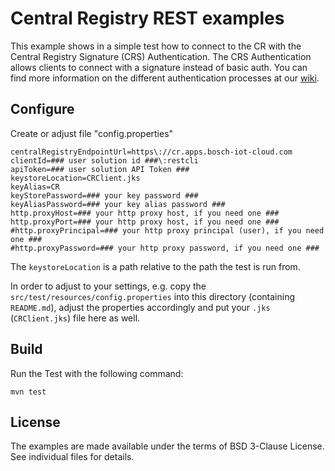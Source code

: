 # Central Registry REST examples

This example shows in a simple test how to connect to the CR with the Central Registry Signature (CRS) Authentication.
The CRS Authentication allows clients to connect with a signature instead of basic auth.
You can find more information on the different authentication processes at our [wiki](http://m2m.bosch-si.com/dokuwiki/doku.php?id=005_dev_guide:004_rest_api:011_authenticate_as_a_client).

## Configure

Create or adjust file "config.properties"

```
centralRegistryEndpointUrl=https\://cr.apps.bosch-iot-cloud.com
clientId=### user solution id ###\:restcli
apiToken=### user solution API Token ###
keystoreLocation=CRClient.jks
keyAlias=CR
keyStorePassword=### your key password ###
keyAliasPassword=### your key alias password ###
http.proxyHost=### your http proxy host, if you need one ###
http.proxyPort=### your http proxy host, if you need one ###
#http.proxyPrincipal=### your http proxy principal (user), if you need one ###
#http.proxyPassword=### your http proxy password, if you need one ###
```

The `keystoreLocation` is a path relative to the path the test is run from.

In order to adjust to your settings, e.g. copy the `src/test/resources/config.properties` into this directory (containing `README.md`), 
adjust the properties accordingly and put your `.jks` (`CRClient.jks`) file here as well.

## Build

Run the Test with the following command:
```
mvn test
```

## License

The examples are made available under the terms of BSD 3-Clause License. See individual files for details.
